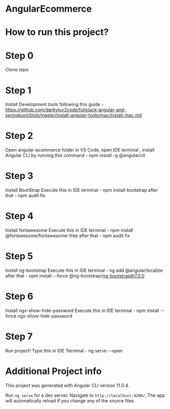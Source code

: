 # AngularEcommerce

# How to run this project?
# Step 0
Clone repo

# Step 1
Install Development tools following this guide - https://github.com/darbyluv2code/fullstack-angular-and-springboot/blob/master/install-angular-tools/mac/install-mac.md

# Step 2
Open angular-ecommerce folder in VS Code, open IDE terminal , install Angular CLI
by running this command - npm install -g @angular/cli

# Step 3
Install BootStrap
Execute this in IDE terminal - npm install bootstrap
after that - npm audit fix

# Step 4 
Install fontawesome
Execute this in IDE terminal - npm install @fortawesome/fontawesome-free
after that - npm audit fix

# Step 5
Install ng-bootstrap
Execute this in IDE terminal - ng add @angular/localize
after that - npm install --force @ng-bootstrap/ng-bootstrap@7.0.0

# Step 6
Install ngx-show-hide-password 
Execute this in IDE terminal - npm install --force ngx-show-hide-password 

# Step 7
Run project!
Type this in IDE Terminal - ng serve --open



# Additional Project info
This project was generated with Angular CLI version 11.0.4.

Run `ng serve` for a dev server. Navigate to `http://localhost:4200/`. The app will automatically reload if you change any of the source files.



